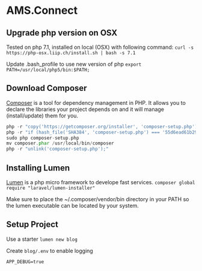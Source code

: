 # AMS.Connect
## Upgrade php version on OSX
Tested on php 7.1, installed on local (OSX) with following command:
`curl -s https://php-osx.liip.ch/install.sh | bash -s 7.1`

Update .bash_profile to use new version of php `export PATH=/usr/local/php5/bin:$PATH;`

## Download Composer
[Composer](https://getcomposer.org) is a tool for dependency management in PHP. It allows you to declare the libraries your project depends on and it will manage (install/update) them for you.

```php
php -r "copy('https://getcomposer.org/installer', 'composer-setup.php');"
php -r "if (hash_file('SHA384', 'composer-setup.php') === '55d6ead61b29c7bdee5cccfb50076874187bd9f21f65d8991d46ec5cc90518f447387fb9f76ebae1fbbacf329e583e30') { echo 'Installer verified'; } else { echo 'Installer corrupt'; unlink('composer-setup.php'); } echo PHP_EOL;"
sudo php composer-setup.php
mv composer.phar /usr/local/bin/composer
php -r "unlink('composer-setup.php');"
```

## Installing Lumen
[Lumen](https://lumen.laravel.com/) is a php micro framework to develope fast services. 
`composer global require "laravel/lumen-installer"`

Make sure to place the ~/.composer/vendor/bin directory in your PATH so the lumen executable can be located by your system.

## Setup Project
Use a starter `lumen new blog`

Create `blog/.env` to enable logging
```
APP_DEBUG=true
```